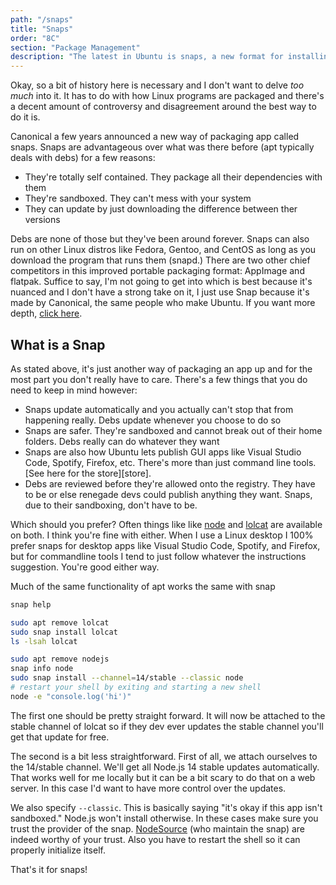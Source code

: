 ```yaml
---
path: "/snaps"
title: "Snaps"
order: "8C"
section: "Package Management"
description: "The latest in Ubuntu is snaps, a new format for installing dependencies. Brian goes over what snaps are and whether you want to use them."
---
```


Okay, so a bit of history here is necessary and I don't want to delve _too much_ into it. It has to do with how Linux programs are packaged and there's a decent amount of controversy and disagreement around the best way to do it is.

Canonical a few years announced a new way of packaging app called snaps. Snaps are advantageous over what was there before (apt typically deals with debs) for a few reasons:

- They're totally self contained. They package all their dependencies with them
- They're sandboxed. They can't mess with your system
- They can update by just downloading the difference between ther versions

Debs are none of those but they've been around forever. Snaps can also run on other Linux distros like Fedora, Gentoo, and CentOS as long as you download the program that runs them (snapd.) There are two other chief competitors in this improved portable packaging format: AppImage and flatpak. Suffice to say, I'm not going to get into which is best because it's nuanced and I don't have a strong take on it, I just use Snap because it's made by Canonical, the same people who make Ubuntu. If you want more depth, [click here][snap-vs].

## What is a Snap

As stated above, it's just another way of packaging an app up and for the most part you don't really have to care. There's a few things that you do need to keep in mind however:

- Snaps update automatically and you actually can't stop that from happening really. Debs update whenever you choose to do so
- Snaps are safer. They're sandboxed and cannot break out of their home folders. Debs really can do whatever they want
- Snaps are also how Ubuntu lets publish GUI apps like Visual Studio Code, Spotify, Firefox, etc. There's more than just command line tools. [See here for the store][store].
- Debs are reviewed before they're allowed onto the registry. They have to be or else renegade devs could publish anything they want. Snaps, due to their sandboxing, don't have to be.

Which should you prefer? Often things like like [node][node] and [lolcat][lolcat] are available on both. I think you're fine with either. When I use a Linux desktop I 100% prefer snaps for desktop apps like Visual Studio Code, Spotify, and Firefox, but for commandline tools I tend to just follow whatever the instructions suggestion. You're good either way.

Much of the same functionality of apt works the same with snap

```bash
snap help

sudo apt remove lolcat
sudo snap install lolcat
ls -lsah lolcat

sudo apt remove nodejs
snap info node
sudo snap install --channel=14/stable --classic node
# restart your shell by exiting and starting a new shell
node -e "console.log('hi')"
```

The first one should be pretty straight forward. It will now be attached to the stable channel of lolcat so if they dev ever updates the stable channel you'll get that update for free.

The second is a bit less straightforward. First of all, we attach ourselves to the 14/stable channel. We'll get all Node.js 14 stable updates automatically. That works well for me locally but it can be a bit scary to do that on a web server. In this case I'd want to have more control over the updates.

We also specify `--classic`. This is basically saying "it's okay if this app isn't sandboxed." Node.js won't install otherwise. In these cases make sure you trust the provider of the snap. [NodeSource][nodesource] (who maintain the snap) are indeed worthy of your trust. Also you have to restart the shell so it can properly initialize itself.

That's it for snaps!

[snap-vs]: https://askubuntu.com/questions/866511/what-are-the-differences-between-snaps-appimage-flatpak-and-others
[snap]: https://snapcraft.io/store
[node]: https://snapcraft.io/node
[lolcat]: https://snapcraft.io/lolcat
[nodesource]: https://nodesource.com/
